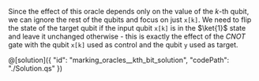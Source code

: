 Since the effect of this oracle depends only on the value of the $k$-th qubit, we can ignore the rest of the qubits and focus on just `x[k]`. We need to flip the state of the target qubit if the input qubit `x[k]` is in the $\ket{1}$ state and leave it unchanged otherwise - this is exactly the effect of the $CNOT$ gate with the qubit `x[k]` used as control and the qubit `y` used as target.

@[solution]({
    "id": "marking_oracles__kth_bit_solution",
    "codePath": "./Solution.qs"
})
